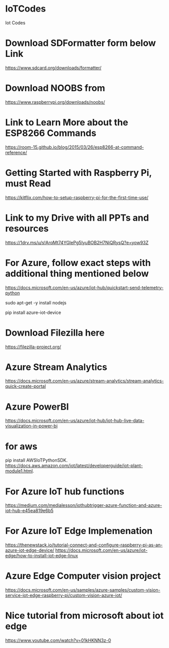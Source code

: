 # IoTCodes
Iot Codes

# Download SDFormatter form below Link
https://www.sdcard.org/downloads/formatter/

# Download NOOBS from
https://www.raspberrypi.org/downloads/noobs/

# Link to Learn More about the ESP8266 Commands
https://room-15.github.io/blog/2015/03/26/esp8266-at-command-reference/

# Getting Started with Raspberry Pi, must Read
https://kitflix.com/how-to-setup-raspberry-pi-for-the-first-time-use/

# Link to my Drive with all PPTs and resources
https://1drv.ms/u/s!ArqMt74YGlePg5IyuBOB2H7NiQRysQ?e=yow93Z


# For Azure, follow exact steps with additional thing mentioned below
https://docs.microsoft.com/en-us/azure/iot-hub/quickstart-send-telemetry-python

sudo apt-get -y install nodejs

pip install azure-iot-device

# Download Filezilla here
https://filezilla-project.org/

# Azure Stream Analytics
https://docs.microsoft.com/en-us/azure/stream-analytics/stream-analytics-quick-create-portal

# Azure PowerBI
https://docs.microsoft.com/en-us/azure/iot-hub/iot-hub-live-data-visualization-in-power-bi

# for aws
pip install AWSIoTPythonSDK.
https://docs.aws.amazon.com/iot/latest/developerguide/iot-plant-module1.html.

# For Azure IoT hub functions
https://medium.com/medialesson/iothubtrigger-azure-function-and-azure-iot-hub-e45ea819e6b5

# For Azure IoT Edge Implemenation
https://thenewstack.io/tutorial-connect-and-configure-raspberry-pi-as-an-azure-iot-edge-device/
https://docs.microsoft.com/en-us/azure/iot-edge/how-to-install-iot-edge-linux

# Azure Edge Computer vision project
https://docs.microsoft.com/en-us/samples/azure-samples/custom-vision-service-iot-edge-raspberry-pi/custom-vision-azure-iot/

# Nice tutorial from microsoft about iot edge
https://www.youtube.com/watch?v=01kHKNN3z-0





